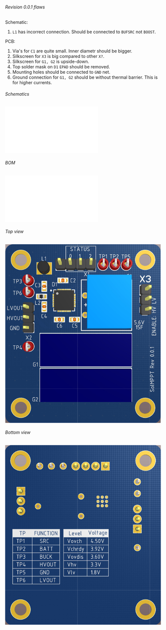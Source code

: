 ###### Revision 0.0.1 flaws
Schematic:
1. `L1` has incorrect connection. Should be connected to `BUFSRC` not `BOOST`.

PCB:
1. Via's for `C1` are quite small. Inner diametr should be bigger.
1. Silkscreen for `X3` is big compared to other `X?`.
1. Silkscreen for `G1, G2` is upside-down.
1. Top solder mask on `D1` `EPAD` should be removed.
1. Mounting holes should be connected to `GND` net.
1. Ground connection for `G1, G2` should be without thermal barrier. This is for higher currents.

###### Schematics

![schematics](Project%20Outputs%20for%20SolMPPT/schematic.PDF)

###### BOM

![BOM](Project%20Outputs%20for%20SolMPPT/BOM/Bill%20of%20Materials-SolMPPT.pdf)

###### Top view
![top\_view](Images/Top3D.PNG)

###### Bottom view
![bottom\_view](Images/Bottom3D.png)
